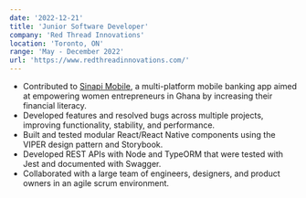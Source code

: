 ```yaml
---
date: '2022-12-21'
title: 'Junior Software Developer'
company: 'Red Thread Innovations'
location: 'Toronto, ON'
range: 'May - December 2022'
url: 'https://www.redthreadinnovations.com/'
---
```


- Contributed to [Sinapi Mobile](https://apps.apple.com/tt/app/sinapi-mobile/id1635844662), a multi-platform mobile banking app aimed at empowering women entrepreneurs in Ghana by increasing their financial literacy.
- Developed features and resolved bugs across multiple projects, improving functionality, stability, and performance.
- Built and tested modular React/React Native components using the VIPER design pattern and Storybook.
- Developed REST APIs with Node and TypeORM that were tested with Jest and documented with Swagger.
- Collaborated with a large team of engineers, designers, and product owners in an agile scrum environment.
